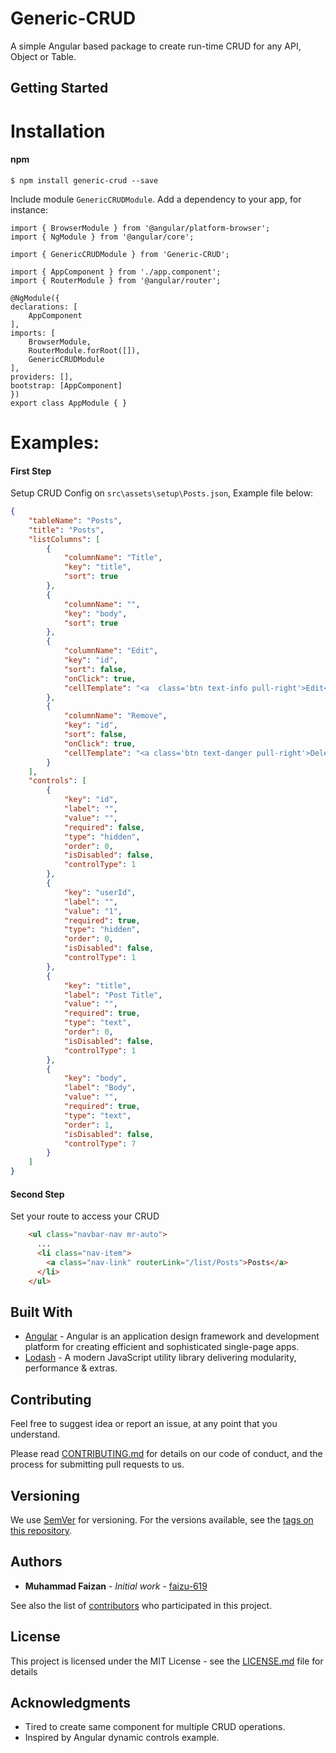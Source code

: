
# Generic-CRUD

A simple Angular based package to create run-time CRUD for any API, Object or Table.

## Getting Started

Installation
===============================

#### npm
```shell
$ npm install generic-crud --save
```
<!-- 
#### bower
```shell
$ bower install angular-bootstrap-colorpicker --save
``` -->

Include module `GenericCRUDModule`.
Add a dependency to your app, for instance:

    import { BrowserModule } from '@angular/platform-browser';
    import { NgModule } from '@angular/core';

    import { GenericCRUDModule } from 'Generic-CRUD';

    import { AppComponent } from './app.component';
    import { RouterModule } from '@angular/router';

    @NgModule({
    declarations: [
        AppComponent
    ],
    imports: [
        BrowserModule,
        RouterModule.forRoot([]),
        GenericCRUDModule
    ],
    providers: [],
    bootstrap: [AppComponent]
    })
    export class AppModule { }


Examples:
===============================

#### First Step

Setup CRUD Config on `src\assets\setup\Posts.json`, Example file below:

```json
{
    "tableName": "Posts",
    "title": "Posts",
    "listColumns": [
        {
            "columnName": "Title",
            "key": "title",
            "sort": true
        },
        {
            "columnName": "",
            "key": "body",
            "sort": true
        },
        {
            "columnName": "Edit",
            "key": "id",
            "sort": false,
            "onClick": true,
            "cellTemplate": "<a  class='btn text-info pull-right'>Edit</a>"
        },
        {
            "columnName": "Remove",
            "key": "id",
            "sort": false,
            "onClick": true,
            "cellTemplate": "<a class='btn text-danger pull-right'>Delete</a>"
        }
    ],
    "controls": [
        {
            "key": "id",
            "label": "",
            "value": "",
            "required": false,
            "type": "hidden",
            "order": 0,
            "isDisabled": false,
            "controlType": 1
        },
        {
            "key": "userId",
            "label": "",
            "value": "1",
            "required": true,
            "type": "hidden",
            "order": 0,
            "isDisabled": false,
            "controlType": 1
        },
        {
            "key": "title",
            "label": "Post Title",
            "value": "",
            "required": true,
            "type": "text",
            "order": 0,
            "isDisabled": false,
            "controlType": 1
        },
        {
            "key": "body",
            "label": "Body",
            "value": "",
            "required": true,
            "type": "text",
            "order": 1,
            "isDisabled": false,
            "controlType": 7
        }
    ]
}
```

#### Second Step

Set your route to access your CRUD

```html
    <ul class="navbar-nav mr-auto">
      ...
      <li class="nav-item">
        <a class="nav-link" routerLink="/list/Posts">Posts</a>
      </li>
    </ul>
```

<!-- Events:
=============================== -->

## Built With

* [Angular](https://angular.io/) - Angular is an application design framework and development platform for creating efficient and sophisticated single-page apps.
* [Lodash](https://lodash.com/) - A modern JavaScript utility library delivering modularity, performance & extras.

## Contributing
Feel free to suggest idea or report an issue, at any point that you understand. 

Please read [CONTRIBUTING.md]() for details on our code of conduct, and the process for submitting pull requests to us.

## Versioning

We use [SemVer](http://semver.org/) for versioning. For the versions available, see the [tags on this repository](https://github.com/faizu-619/Generic-CRUD/tags). 

## Authors

* **Muhammad Faizan** - *Initial work* - [faizu-619](https://github.com/faizu-619)

See also the list of [contributors](https://github.com/faizu-619/Generic-CRUD/contributors) who participated in this project.

## License

This project is licensed under the MIT License - see the [LICENSE.md](LICENSE.md) file for details

## Acknowledgments

* Tired to create same component for multiple CRUD operations.
* Inspired by Angular dynamic controls example.
